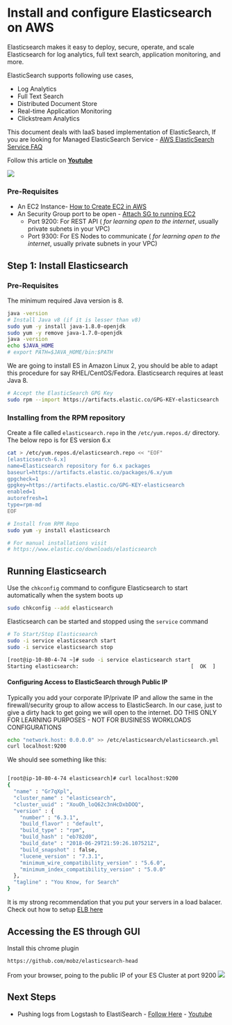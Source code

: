# Install and configure Elasticsearch on AWS
Elasticsearch makes it easy to deploy, secure, operate, and scale Elasticsearch for log analytics, full text search, application monitoring, and more. 

ElasticSearch supports following use cases, 
 - Log Analytics
 - Full Text Search
 - Distributed Document Store
 - Real-time Application Monitoring
 - Clickstream Analytics

 This document deals with IaaS based implementation of ElasticSearch, If you are looking for Managed ElasticSearch Service - [AWS ElasticSearch Service FAQ](https://aws.amazon.com/elasticsearch-service/faqs/)

Follow this article on **[Youtube](https://youtu.be/7WE8AAdGSlM)**

![](https://raw.githubusercontent.com/miztiik/elk-stack/master/images/elk.png)

### Pre-Requisites
 - An EC2 Instance- [How to Create EC2 in AWS](https://www.youtube.com/watch?v=N_mP4mIqK8A&list=PLxzKY3wu0_FLaF9Xzpyd9p4zRCikkD9lE&index=11&t=0s)
 - An Security Group port to be open - [Attach SG to running EC2](https://www.youtube.com/watch?v=GlPTgGZR-j8﻿)
    - Port 9200: For REST API ( _for learning open to the internet_, usually private subnets in your VPC)
    - Port 9300: For ES Nodes to communicate ( _for learning open to the internet_, usually private subnets in your VPC) 

## Step 1: Install Elasticsearch

### Pre-Requisites
The minimum required Java version is 8.
```sh
java -version
# Install Java v8 (if it is lesser than v8)
sudo yum -y install java-1.8.0-openjdk
sudo yum -y remove java-1.7.0-openjdk
java -version
echo $JAVA_HOME
# export PATH=$JAVA_HOME/bin:$PATH 
```

We are going to install ES in Amazon Linux 2, you should be able to adapt this procedure for say RHEL/CentOS/Fedora.
Elasticsearch requires at least Java 8.
```sh
# Accept the ElasticSearch GPG Key
sudo rpm --import https://artifacts.elastic.co/GPG-KEY-elasticsearch
```
### Installing from the RPM repository
Create a file called `elasticsearch.repo` in the `/etc/yum.repos.d/` directory. The below repo is for ES version 6.x
```sh
cat > /etc/yum.repos.d/elasticsearch.repo << "EOF"
[elasticsearch-6.x]
name=Elasticsearch repository for 6.x packages
baseurl=https://artifacts.elastic.co/packages/6.x/yum
gpgcheck=1
gpgkey=https://artifacts.elastic.co/GPG-KEY-elasticsearch
enabled=1
autorefresh=1
type=rpm-md
EOF

# Install from RPM Repo
sudo yum -y install elasticsearch

# For manual installations visit
# https://www.elastic.co/downloads/elasticsearch
```

## Running Elasticsearch
Use the `chkconfig` command to configure Elasticsearch to start automatically when the system boots up
```sh
sudo chkconfig --add elasticsearch
```
Elasticsearch can be started and stopped using the `service` command
```sh
# To Start/Stop Elasticsearch 
sudo -i service elasticsearch start
sudo -i service elasticsearch stop
```

```sh
[root@ip-10-80-4-74 ~]# sudo -i service elasticsearch start
Starting elasticsearch:                                    [  OK  ]
```

#### Configuring Access to ElasticSearch through Public IP
Typically you add your corporate IP/private IP and allow the same in the firewall/security group to allow access to ElasticSearch. In our case, just to give a dirty hack to get going we will open to the internet.
DO THIS ONLY FOR LEARNING PURPOSES - NOT FOR BUSINESS WORKLOADS CONFIGURATIONS
```sh
echo "network.host: 0.0.0.0" >> /etc/elasticsearch/elasticsearch.yml
curl localhost:9200
```
We should see something like this:
```sh

[root@ip-10-80-4-74 elasticsearch]# curl localhost:9200
{
  "name" : "Gr7qXpl",
  "cluster_name" : "elasticsearch",
  "cluster_uuid" : "XouOh_loQ62c3nHcDxbDOQ",
  "version" : {
    "number" : "6.3.1",
    "build_flavor" : "default",
    "build_type" : "rpm",
    "build_hash" : "eb782d0",
    "build_date" : "2018-06-29T21:59:26.107521Z",
    "build_snapshot" : false,
    "lucene_version" : "7.3.1",
    "minimum_wire_compatibility_version" : "5.6.0",
    "minimum_index_compatibility_version" : "5.0.0"
  },
  "tagline" : "You Know, for Search"
}
```
It is my strong recommendation that you put your servers in a load balacer. Check out how to setup [ELB here](https://www.youtube.com/watch?v=QyjDktNxdQg)


## Accessing the ES through GUI
Install this chrome plugin
```sh
https://github.com/mobz/elasticsearch-head
```
From your browser, poing to the public IP of your ES Cluster at port 9200
![](https://raw.githubusercontent.com/miztiik/elk-stack/master/images/ELK-health-00.png)

## Next Steps
 - Pushing logs from Logstash to ElastiSearch - [Follow Here](https://github.com/miztiik/elk-stack/tree/master/Logstash) - [Youtube](https://youtu.be/YasrCKykAKo)